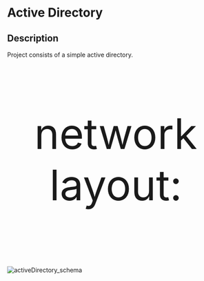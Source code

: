 <h1>Active Directory</h1>

<h2>Description</h2>
Project consists of a simple active directory. 
<br />
<br />
<p align="center" style="font-size:7em; "> network layout: </p>
<br/>
 
![activeDirectory_schema](https://github.com/TenteNsenga1/ActiveDirectoryLab/assets/75053398/550c7577-ccf8-4b88-b75c-a29c5306eca0)
